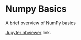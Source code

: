# Numpy Basics
 A brief overview of NumPy basics
 
 [Jupyter nbviewer](https://nbviewer.jupyter.org/github/sahil210695/numpy-basics/blob/master/numpy.ipynb) link.
